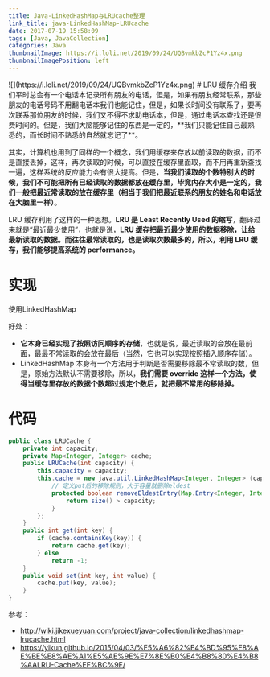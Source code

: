 ```yaml
---
title: Java-LinkedHashMap与LRUcache整理
link_title: java-LinkedHashMap-LRUcache
date: 2017-07-19 15:58:09
tags: [Java, JavaCollection]
categories: Java
thumbnailImage: https://i.loli.net/2019/09/24/UQBvmkbZcP1Yz4x.png	
thumbnailImagePosition: left
---
```

<span/>
<!-- more -->
![](https://i.loli.net/2019/09/24/UQBvmkbZcP1Yz4x.png)
<!-- toc -->
# LRU 缓存介绍
我们平时总会有一个电话本记录所有朋友的电话，但是，如果有朋友经常联系，那些朋友的电话号码不用翻电话本我们也能记住，但是，如果长时间没有联系了，要再次联系那位朋友的时候，我们又不得不求助电话本，但是，通过电话本查找还是很费时间的。但是，我们大脑能够记住的东西是一定的，**我们只能记住自己最熟悉的，而长时间不熟悉的自然就忘记了**。

其实，计算机也用到了同样的一个概念，我们用缓存来存放以前读取的数据，而不是直接丢掉，这样，再次读取的时候，可以直接在缓存里面取，而不用再重新查找一遍，这样系统的反应能力会有很大提高。但是，**当我们读取的个数特别大的时候，我们不可能把所有已经读取的数据都放在缓存里，毕竟内存大小是一定的，我们一般把最近常读取的放在缓存里（相当于我们把最近联系的朋友的姓名和电话放在大脑里一样）**。

LRU 缓存利用了这样的一种思想。**LRU 是 Least Recently Used 的缩写**，翻译过来就是“最近最少使用”，也就是说，**LRU 缓存把最近最少使用的数据移除，让给最新读取的数据。而往往最常读取的，也是读取次数最多的，所以，利用 LRU 缓存，我们能够提高系统的 performance。**

# 实现
使用LinkedHashMap

好处：
- **它本身已经实现了按照访问顺序的存储**，也就是说，最近读取的会放在最前面，最最不常读取的会放在最后（当然，它也可以实现按照插入顺序存储）。
- LinkedHashMap 本身有一个方法用于判断是否需要移除最不常读取的数，但是，原始方法默认不需要移除，所以，**我们需要 override 这样一个方法，使得当缓存里存放的数据个数超过规定个数后，就把最不常用的移除掉。**

# 代码
```java
public class LRUCache {
    private int capacity;
    private Map<Integer, Integer> cache;
    public LRUCache(int capacity) {
        this.capacity = capacity;
        this.cache = new java.util.LinkedHashMap<Integer, Integer> (capacity, 0.75f, true) {
            // 定义put后的移除规则，大于容量就删除eldest
            protected boolean removeEldestEntry(Map.Entry<Integer, Integer> eldest) {
                return size() > capacity;
            }
        };
    }
    public int get(int key) {
        if (cache.containsKey(key)) {
            return cache.get(key);
        } else
            return -1;
    }
    public void set(int key, int value) {
        cache.put(key, value);
    }
}
```

参考：
- http://wiki.jikexueyuan.com/project/java-collection/linkedhashmap-lrucache.html
- https://yikun.github.io/2015/04/03/%E5%A6%82%E4%BD%95%E8%AE%BE%E8%AE%A1%E5%AE%9E%E7%8E%B0%E4%B8%80%E4%B8%AALRU-Cache%EF%BC%9F/

